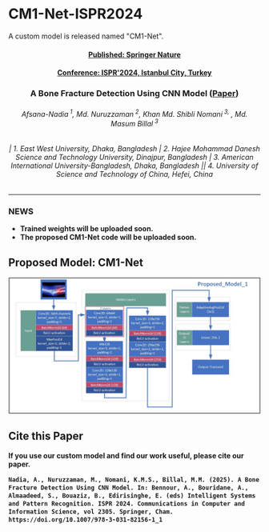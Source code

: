 # CM1-Net-ISPR2024
A custom model is released named "CM1-Net".
<h4 align="center"><strong><a href="https://doi.org/10.1007/978-3-031-82156-1_1">Published: Springer Nature</a></strong></h4>
<h4 align="center"><strong><a href="https://doi.org/10.1007/978-3-031-82156-1_1">Conference: ISPR'2024, Istanbul City, Turkey</a></strong></h4>
<h3 align="center"><strong>A Bone Fracture Detection Using CNN Model (<strong><a href="https://doi.org/10.1007/978-3-031-82156-1_1">Paper</a>)</strong></h3>

<h6 align="center">Afsana-Nadia<sup> 1</sup>,  Md. Nuruzzaman<sup> 2</sup>,  Khan Md. Shibli Nomani<sup> 3, </sup>, Md. Masum Billal<sup> 3</sup></h6>
<h6 align="center">| 1. East West University, Dhaka, Bangladesh | 2. Hajee Mohammad Danesh Science and Technology University, Dinajpur, Bangladesh | 3. American International University-Bangladesh, Dhaka, Bangladesh || 4. University of Science and Technology of China, Hefei, China </h6>
<hr>

### NEWS 
- Trained weights will be uploaded soon.
- The proposed CM1-Net code will be uploaded soon.

## Proposed Model: CM1-Net
![](./Build/Proposed_Architecture_1.jpg)

## Cite this Paper

If you use our custom model and find our work useful, please cite our paper.

```
Nadia, A., Nuruzzaman, M., Nomani, K.M.S., Billal, M.M. (2025). A Bone Fracture Detection Using CNN Model. In: Bennour, A., Bouridane, A., Almaadeed, S., Bouaziz, B., Edirisinghe, E. (eds) Intelligent Systems and Pattern Recognition. ISPR 2024. Communications in Computer and Information Science, vol 2305. Springer, Cham. https://doi.org/10.1007/978-3-031-82156-1_1
